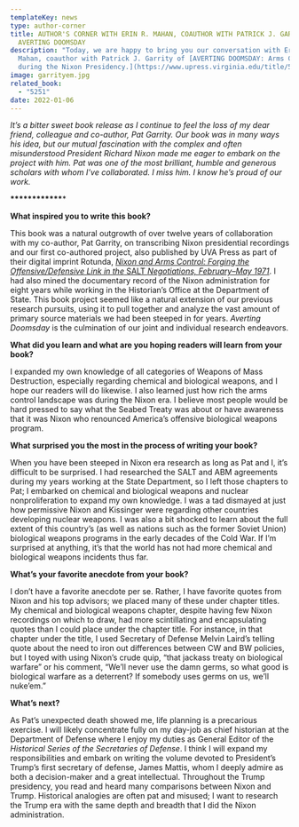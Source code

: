 ```yaml
---
templateKey: news
type: author-corner
title: AUTHOR'S CORNER WITH ERIN R. MAHAN, COAUTHOR WITH PATRICK J. GARRITY OF
  AVERTING DOOMSDAY
description: "Today, we are happy to bring you our conversation with Erin R.
  Mahan, coauthor with Patrick J. Garrity of [AVERTING DOOMSDAY: Arms Control
  during the Nixon Presidency.](https://www.upress.virginia.edu/title/5251)"
image: garrityem.jpg
related_book:
  - "5251"
date: 2022-01-06
---
```

*It’s a bitter sweet book release as I continue to feel the loss of my dear friend, colleague and co-author, Pat Garrity. Our book was in many ways his idea, but our mutual fascination with the complex and often misunderstood President Richard Nixon made me eager to embark on the project with him. Pat was one of the most brilliant, humble and generous scholars with whom I’ve collaborated. I miss him. I know he’s proud of our work.*

**\*\*\*\*\*\*\*\*\*\*\*\****

**What inspired you to write this book?**

This book was a natural outgrowth of over twelve years of collaboration with my co-author, Pat Garrity, on transcribing Nixon presidential recordings and our first co-authored project, also published by UVA Press as part of their digital imprint Rotunda, [*Nixon and Arms Control: Forging the Offensive/Defensive Link in the* SALT *Negotiations, February–May 1971*](https://prde.upress.virginia.edu/content/nixon_SALT). I had also mined the documentary record of the Nixon administration for eight years while working in the Historian’s Office at the Department of State. This book project seemed like a natural extension of our previous research pursuits, using it to pull together and analyze the vast amount of primary source materials we had been steeped in for years. *Averting Doomsday* is the culmination of our joint and individual research endeavors.



**What did you learn and what are you hoping readers will learn from your book?**

I expanded my own knowledge of all categories of Weapons of Mass Destruction, especially regarding chemical and biological weapons, and I hope our readers will do likewise. I also learned just how rich the arms control landscape was during the Nixon era. I believe most people would be hard pressed to say what the Seabed Treaty was about or have awareness that it was Nixon who renounced America’s offensive biological weapons program.

**What surprised you the most in the process of writing your book?**

When you have been steeped in Nixon era research as long as Pat and I, it’s difficult to be surprised. I had researched the SALT and ABM agreements during my years working at the State Department, so I left those chapters to Pat; I embarked on chemical and biological weapons and nuclear nonproliferation to expand my own knowledge. I was a tad dismayed at just how permissive Nixon and Kissinger were regarding other countries developing nuclear weapons. I was also a bit shocked to learn about the full extent of this country’s (as well as nations such as the former Soviet Union) biological weapons programs in the early decades of the Cold War. If I’m surprised at anything, it’s that the world has not had more chemical and biological weapons incidents thus far.

**What’s your favorite anecdote from your book?**

I don’t have a favorite anecdote per se. Rather, I have favorite quotes from Nixon and his top advisors; we placed many of these under chapter titles. My chemical and biological weapons chapter, despite having few Nixon recordings on which to draw, had more scintillating and encapsulating quotes than I could place under the chapter title. For instance, in that chapter under the title, I used Secretary of Defense Melvin Laird’s telling quote about the need to iron out differences between CW and BW policies, but I toyed with using Nixon’s crude quip, “that jackass treaty on biological warfare” or his comment, “We’ll never use the damn germs, so what good is biological warfare as a deterrent? If somebody uses germs on us, we’ll nuke’em.”

**What’s next?**

As Pat’s unexpected death showed me, life planning is a precarious exercise. I will likely concentrate fully on my day-job as chief historian at the Department of Defense where I enjoy my duties as General Editor of the *Historical Series of the Secretaries of Defense*. I think I will expand my responsibilities and embark on writing the volume devoted to President’s Trump’s first secretary of defense, James Mattis, whom I deeply admire as both a decision-maker and a great intellectual. Throughout the Trump presidency, you read and heard many comparisons between Nixon and Trump. Historical analogies are often pat and misused; I want to research the Trump era with the same depth and breadth that I did the Nixon administration.